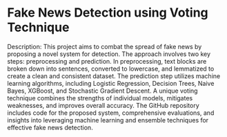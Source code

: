 # Fake News Detection using Voting Technique

Description:
This project aims to combat the spread of fake news by proposing a novel system for detection. The approach involves two key steps: preprocessing and prediction. 
In preprocessing, text blocks are broken down into sentences, converted to lowercase, and lemmatized to create a clean and consistent dataset. 
The prediction step utilizes machine learning algorithms, including Logistic Regression, Decision Trees, Naive Bayes, XGBoost, and Stochastic Gradient Descent. 
A unique voting technique combines the strengths of individual models, mitigates weaknesses, and improves overall accuracy. 
The GitHub repository includes code for the proposed system, comprehensive evaluations, and insights into leveraging machine learning and ensemble techniques for effective fake news detection.

